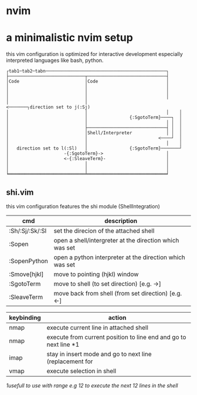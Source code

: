 # nvim

a minimalistic nvim setup
=========================
this vim configuration is optimized for interactive development 
especially interpreted languages like bash, python.

 ```
┌tab1─tab2─tabn──────────────────────────────────────────────┐
├─────────────────────────────┬──────────────────────────────┤
│Code                         │Code                          │
│                             │                              │
│                             │                              │
│                             │                              │
│                             │                           <───────┐direction set to j(:Sj)
│                             │                              │    │
│                             │                {:SgotoTerm}────┐  │
│                             │                              │ │  │
│                             ├──────────────────────────────┤ │  │
│                             │Shell/Interpreter             │ │  │
│                             │                           <────┘  │
│                             │                              │    │
│   direction set to l(:Sl)   │                {:SgotoTerm}───────┘
│                     -{:SgotoTerm}->                        │
│                     <-{:SleaveTerm}-                       │
│                             │                              │
│                             │                              │
╘═════════════════════════════╧══════════════════════════════╛
```

## **shi.vim**
this vim configuration features the shi module (ShellIntegration)

| cmd             | description                                                       |
|-----------------|-------------------------------------------------------------------|
| :Sh/:Sj/:Sk/:Sl | set the direcion of the attached shell                            |
| :Sopen          | open a shell/intergreter at the direction which was set           |
| :SopenPython    | open a python interpreter at the direction which was set          |
| :Smove[hjkl]    | move to pointing (hjkl) window                                    |
| :SgotoTerm      | move to shell (to set direction) [e.g. ->]                        |
| :SleaveTerm     | move back from shell (from set direction) [e.g. <-]               |

| keybinding | action                                                            |
|------------|-------------------------------------------------------------------|
| nmap <C-y> | execute current line in attached shell                            |
| nmap <C-c> | execute from current position to line end and go to next line *1  |
| imap <C-y> | stay in insert mode and go to next line (replacement for <Return> |
| vmap <C-c> | execute selection in shell



*1usefull to use with range e.g 12<C-c> to execute the next 12 lines in the shell*
